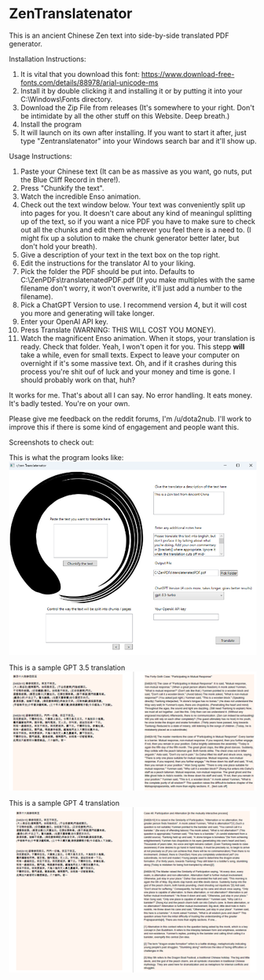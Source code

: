 # ZenTranslatenator

This is an ancient Chinese Zen text into side-by-side translated PDF generator.

Installation Instructions:

1. It is vital that you download this font: https://www.download-free-fonts.com/details/88978/arial-unicode-ms
2. Install it by double clicking it and installing it or by putting it into your C:\Windows\Fonts directory.
3. Download the Zip File from releases (It's somewhere to your right. Don't be intimidate by all the other stuff on this Website. Deep breath.)
4. Install the program
5. It will launch on its own after installing. If you want to start it after, just type "Zentranslatenator" into your Windows search bar and it'll show up.

Usage Instructions: 

1. Paste your Chinese text (It can be as massive as you want, go nuts, put the Blue Cliff Record in there!).
2. Press "Chunkify the text".
3. Watch the incredible Enso animation.
4. Check out the text window below. Your text was conveniently split up into pages for you. It doesn't care about any kind of meaningul splitting up of the text, so if you want a nice PDF you have to make sure to check out all the chunks and edit them wherever you feel there is a need to. (I might fix up a solution to make the chunk generator better later, but don't hold your breath).
5. Give a description of your text in the text box on the top right.
6. Edit the instructions for the translator AI to your liking.
7. Pick the folder the PDF should be put into. Defaults to C:\ZenPDFs\translatenatedPDF.pdf (If you make multiples with the same filename don't worry, it won't overwrite, it'll just add a number to the filename).
8. Pick a ChatGPT Version to use. I recommend version 4, but it will cost you more and generating will take longer.
9. Enter your OpenAI API key.
10. Press Translate (WARNING: THIS WILL COST YOU MONEY).
11. Watch the magnificent Enso animation. When it stops, your translation is ready. Check that folder. Yeah, I won't open it for you. This stepp **will** take a while, even for small texts. Expect to leave your computer on overnight if it's some massive text. Oh, and if it crashes during this process you're shit ouf of luck and your money and time is gone. I should probably work on that, huh?


It works for me. That's about all I can say. No error handling. It eats money. It's badly tested. You're on your own.

Please give me feedback on the reddit forums, I'm /u/dota2nub. I'll work to improve this if there is some kind of engagement and people want this.

Screenshots to check out: 

This is what the program looks like:
![Screenshot](./ZenTranslatenator/Resources/Screenshot.png)

This is a sample GPT 3.5 translation
![GPT 3.5](./ZenTranslatenator/Resources/ScreenshotGPT35.png)

This is a sample GPT 4 translation
![GPT 4](./ZenTranslatenator/Resources/ScreenshotGPT4.png)

